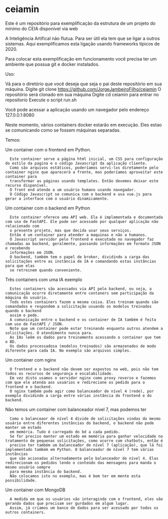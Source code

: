 # ceiamin
Este é um repositório para exemplificação da estrutura de um projeto do mínimo do CEIA disponível via web

A Inteligência Artifical não flutua. Para ser útil ela tem que se ligar a outros sistemas. Aqui exemplificamos esta ligação usando frameworks típicos de 2020.

Para colocar esta exemplificação em funcionamento você precisa ter um ambiente que possua git e docker instalados.

Uso:

  Vá para o diretório que você deseja que seja o pai deste repositório em sua máquina.
  Digite
    git clone https://github.com/JorgeJambeiroFilho/ceiamin
  O repositório será clonado em sua máquina
  Digite 
    cd ceiamin
  para entrar no repositorio
  Execute o script 
    run.sh    

Você pode acessar a aplicação usando um navegador pelo endereço 127.0.0.1:8080

Neste momento, vários containers docker estarão em execução. Eles estao se comunicando como se fossem máquinas separadas.

Temos:

  Um container com o frontend em Python.

      Este container serve a página html inicial, um CSS para configuração do estilo da pagina e o código Javascript da aplicação cliente.
      Como são arquivos estáticos, poderíamos serví-los diretamente pelo container nginx que aparecerá a frente, mas poderíamos aproveitar este container para
      transformar as páginas usando templates. Então devemos deixar este recurso disponível.
      O front end atende a um usuário humano usando navegador.
      O Código Javascript se comunica com o backend e usa vue.js para gerar a interface com o usuário dinamicamente.
      
  Um container com o backend em Python
  
      Este container oferece uma API web. Ela é implementada e documentada com uso de FastAPI. Ele pode ser acessado por qualquer aplicação não relacionado com 
      o presente projeto, mas que decida usar seus serviços.
      Então é um container para atender a maquinas e não a humanos.
      O Javascript servidor pelo frontend e executado no navegador faz chamadas ao backend, geralmente, passando informações em formato JSON e recebendo
      informações em JSON.
      O backend, também tem o papel de broker, dividindo a carga das solicitações entre as instância de IA e comandando estas instâncias para que elas 
      se retreinem quando conveniente.
      
  Três containers com uma IA exemplo
  
      Estes containers são acessados via API pelo backend, ou seja, a comunicação ocorre diretamente entre contaners sem participação da máquina do usuário.
      Tods estes containers fazem a mesma coisa. Eles treinam quando são comandados e respondem a solicitação usuando os modelos treinados quando o backend
      assim o pede.
      A comunicação entre o backend e os container de IA também é feita com uso de FastAPI / JSON.
      Note que um container pode estar treinando enquanto outros atendem a solicitações. O atendimento nunca para.
      As IAs leêm os dados para treinamento acessando o container que tem o BD.
      Os dados processadosa (modelos treinados) são armazenados de modo diferente para cada IA. No exemplo são arquivos simples.
      
  Um container com nginx
  
      O frontend e o backend não devem ser expostos na web, pois não tem todos os recursos de segurança e escalabilidade.
      Em vez disto usamos o servidor nginx como proxy reverso e fazemos com que ele atenda aos usuários e redirecione os pedido para o frontend e o backend.
      O nginx também pode agir como balanceador de nível 4 (rede), por exemplo dividindo a carga entre várias instância do frontend e do backend.
      
      
  Não temos um container com balanceador nível 7, mas podemos ter    
      
      Como o balanceaor de nível 4 divide de solicitações vindas do mesmo usuário entre diferentes instâncias do backend, o backend não pode manter um estado 
      em memória. Tudo é carregado do bd a cada pedido.
      Se for preciso manter um estado em memória para ganhar velocidade no tratamento de pequenas solicitações, como ocorre com chatbots, então é
      preciso ter também um balanceador de nível 7 (aplicação), que lá foi implementado também em Python. O balanceador de nível 7 tem várias instâncias
      que são acionadas alternadamente pelo balanceador de nível 4. Elas redirecionam os pedidos lendo o conteúdo das mensagens para manda o mesmo usuário sempre
      para mesma instância do backend.
      Não colocamos isto no exemplo, mas é bom ter em mente esta possibilidade.
      
  Um container com MongoDB
  
      A medida em que os usuários vão interagindo com o frontend, eles vão gerando dados que precisam ser gurdados em algum lugar.
      Assim, já criamos um banco de dados para ser acessado por todos os outros containers.
      
      
      
      
      




